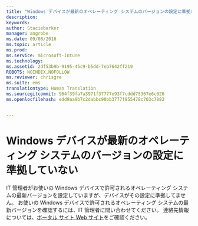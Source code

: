 ```yaml
---
title: "Windows デバイスが最新のオペレーティング システムのバージョンの設定に準拠していない | Microsoft Intune"
description: 
keywords: 
author: Staciebarker
manager: angrobe
ms.date: 09/08/2016
ms.topic: article
ms.prod: 
ms.service: microsoft-intune
ms.technology: 
ms.assetid: 2df53b9b-9195-45c9-b5dd-7eb7642ff219
ROBOTS: NOINDEX,NOFOLLOW
ms.reviewer: chrisgre
ms.suite: ems
translationtype: Human Translation
ms.sourcegitcommit: 964f39fa7a3971f37777e93f7cddd75367e6c026
ms.openlocfilehash: edd9aa9b7c2dabbc90bb3777f855478c703c7882


---
```



# Windows デバイスが最新のオペレーティング システムのバージョンの設定に準拠していない

IT 管理者がお使いの Windows デバイスで許可されるオペレーティング システムの最新バージョンを設定していますが、デバイスがその設定に準拠してません。 お使いの Windows デバイスで許可されるオペレーティング システムの最新バージョンを確認するには、IT 管理者に問い合わせてください。 連絡先情報については、[ポータル サイト Web サイト](http://portal.manage.microsoft.com)をご確認ください。



<!--HONumber=Oct16_HO2-->


